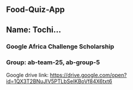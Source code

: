 ## Food-Quiz-App
## Name: Tochi...
### Google Africa Challenge Scholarship
### Group: ab-team-25, ab-group-5
Google drive link: https://drive.google.com/open?id=1QX3T2BNuJIV5PTLbSeIKBoVf84X6txt6
